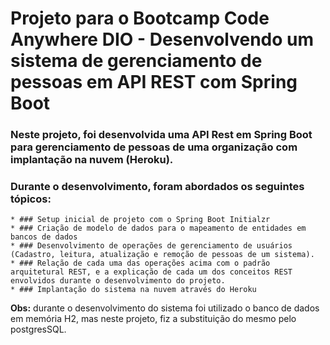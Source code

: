 # Projeto para o Bootcamp Code Anywhere DIO - Desenvolvendo um sistema de gerenciamento de pessoas em API REST com Spring Boot

### Neste projeto, foi desenvolvida uma API Rest em Spring Boot para gerenciamento de pessoas de uma organização com implantação na nuvem (Heroku).

### Durante o desenvolvimento, foram abordados os seguintes tópicos:
    * ### Setup inicial de projeto com o Spring Boot Initialzr 
    * ### Criação de modelo de dados para o mapeamento de entidades em bancos de dados 
    * ### Desenvolvimento de operações de gerenciamento de usuários (Cadastro, leitura, atualização e remoção de pessoas de um sistema). 
    * ### Relação de cada uma das operações acima com o padrão arquitetural REST, e a explicação de cada um dos conceitos REST envolvidos durante o desenvolvimento do projeto. 
    * ### Implantação do sistema na nuvem através do Heroku 

**Obs:** durante o desenvolvimento do sistema foi utilizado o banco de dados em memória H2, mas neste projeto, fiz a substituição do mesmo pelo postgresSQL.
